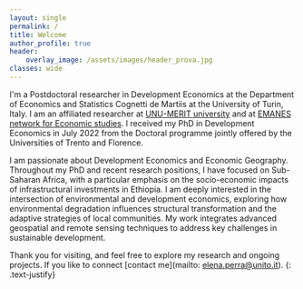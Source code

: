 ```yaml
---
layout: single
permalink: /
title: Welcome
author_profile: true
header:
    overlay_image: /assets/images/header_prova.jpg
classes: wide
---
```



I'm a Postdoctoral researcher in Development Economics at the Department of Economics and Statistics Cognetti de Martiis at the University of Turin, Italy. I am an affiliated researcher at [UNU-MERIT university](https://www.merit.unu.edu/about-us/profile/?staff_id=4612) and at [EMANES network for Economic studies](https://emnes.org/about-us/fellows/). I received my PhD in Development Economics in July 2022 from the Doctoral programme jointly offered by the Universities of Trento and Florence. 

I am passionate about Development Economics and Economic Geography. Throughout my PhD and recent research positions, I have focused on Sub-Saharan Africa, with a particular emphasis on the socio-economic impacts of infrastructural investments in Ethiopia.  I am deeply interested in the intersection of environmental and development economics, exploring how environmental degradation influences structural transformation and the adaptive strategies of local communities. My work integrates advanced geospatial and remote sensing techniques to address key challenges in sustainable development.

Thank you for visiting, and feel free to explore my research and ongoing projects. If you like to connect [contact me](mailto: elena.perra@unito.it).
{: .text-justify}





